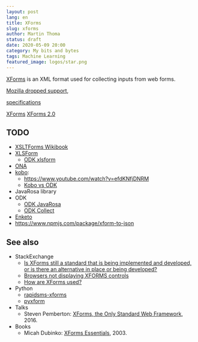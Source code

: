 ```yaml
---
layout: post
lang: en
title: XForms
slug: xforms
author: Martin Thoma
status: draft
date: 2020-05-09 20:00
category: My bits and bytes
tags: Machine Learning
featured_image: logos/star.png
---
```

[XForms](https://en.wikipedia.org/wiki/XForms) is an XML format used for
collecting inputs from web forms.

[Mozilla dropped support](https://developer.mozilla.org/en-US/docs/Archive/Web/XForms),


[specifications](https://getodk.github.io/xforms-spec/)

[XForms](https://www.w3.org/TR/2003/REC-xforms-20031014/slice1.html)
[XForms 2.0](https://www.w3.org/community/xformsusers/wiki/XForms_2.0)


## TODO

* [XSLTForms Wikibook](https://en.wikibooks.org/wiki/XSLTForms)
* [XLSForm](https://xlsform.org/en/)
    * [ODK xlsform](https://getodk.org/xlsform/)
* [ONA](https://ona.io/home/)
* [kobo](https://www.kobotoolbox.org/):
    * https://www.youtube.com/watch?v=efdKNfjDNRM
    * [Kobo vs ODK](https://community.kobotoolbox.org/t/relationship-between-kobo-and-odk/78)
* JavaRosa library
* ODK
    * [ODK JavaRosa](https://docs.getodk.org/javarosa/)
    * [ODK Collect](https://docs.getodk.org/collect-intro/)
* [Enketo](https://enketo.org/#samples)
* https://www.npmjs.com/package/xform-to-json

## See also

* StackExchange
    * [Is XForms still a standard that is being implemented and developed, or is there an alternative in place or being developed?](https://stackoverflow.com/q/40325231/562769)
    * [Browsers not displaying XFORMS controls](https://stackoverflow.com/q/13916234/562769)
    * [How are XForms used?](https://stackoverflow.com/q/61700111/562769)
* Python
    * [rapidsms-xforms](https://pypi.org/project/rapidsms-xforms/)
    * [pyxform](https://pypi.org/project/pyxform/)
* Talks
    * Steven Pemberton: [XForms, the Only Standard Web Framework](https://www.youtube.com/watch?v=oIGq59Qn31A), 2016.
* Books
    * Micah Dubinko: [XForms Essentials](http://shop.oreilly.com/product/9780596003692.do), 2003.
